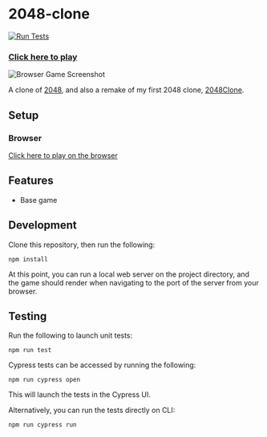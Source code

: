 # 2048-clone

[![Run Tests](https://github.com/Coteh/2048-clone/actions/workflows/run-tests.yml/badge.svg)](https://github.com/Coteh/2048-clone/actions/workflows/run-tests.yml)

### [**Click here to play**](https://coteh.github.io/2048-clone)

![Browser Game Screenshot](screenshot.gif "Browser Game Screenshot")

A clone of [2048](https://play2048.co/), and also a remake of my first 2048 clone, [2048Clone](https://github.com/Coteh/2048Clone).

## Setup

### Browser

[Click here to play on the browser](https://coteh.github.io/2048-clone)

## Features

- Base game

## Development

Clone this repository, then run the following:

```
npm install
```

At this point, you can run a local web server on the project directory, and the game should render when navigating to the port of the server from your browser.

## Testing

Run the following to launch unit tests:

```
npm run test
```

Cypress tests can be accessed by running the following:

```
npm run cypress open
```

This will launch the tests in the Cypress UI. 

Alternatively, you can run the tests directly on CLI:

```
npm run cypress run
```
